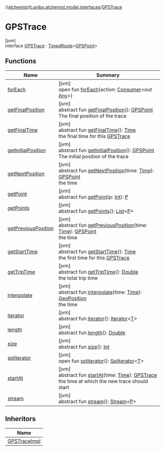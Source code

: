 //[alchemist](../../../index.md)/[it.unibo.alchemist.model.interfaces](../index.md)/[GPSTrace](index.md)

# GPSTrace

[jvm]\
interface [GPSTrace](index.md) : [TimedRoute](../-timed-route/index.md)<[GPSPoint](../-g-p-s-point/index.md)>

## Functions

| Name | Summary |
|---|---|
| [forEach](../../it.unibo.alchemist.expressions.implementations/-list-tree-node/index.md#-655675525%2FFunctions%2F-267951372) | [jvm]<br>open fun [forEach](../../it.unibo.alchemist.expressions.implementations/-list-tree-node/index.md#-655675525%2FFunctions%2F-267951372)(action: [Consumer](https://docs.oracle.com/javase/8/docs/api/java/util/function/Consumer.html)<out [Any](https://kotlinlang.org/api/latest/jvm/stdlib/kotlin/-any/index.html)>) |
| [getFinalPosition](get-final-position.md) | [jvm]<br>abstract fun [getFinalPosition](get-final-position.md)(): [GPSPoint](../-g-p-s-point/index.md)<br>The final position of the trace |
| [getFinalTime](get-final-time.md) | [jvm]<br>abstract fun [getFinalTime](get-final-time.md)(): [Time](../-time/index.md)<br>the final time for this [GPSTrace](index.md) |
| [getInitialPosition](get-initial-position.md) | [jvm]<br>abstract fun [getInitialPosition](get-initial-position.md)(): [GPSPoint](../-g-p-s-point/index.md)<br>The initial position of the trace |
| [getNextPosition](get-next-position.md) | [jvm]<br>abstract fun [getNextPosition](get-next-position.md)(time: [Time](../-time/index.md)): [GPSPoint](../-g-p-s-point/index.md)<br>the time |
| [getPoint](../-route/get-point.md) | [jvm]<br>abstract fun [getPoint](../-route/get-point.md)(p: [Int](https://kotlinlang.org/api/latest/jvm/stdlib/kotlin/-int/index.html)): [P](../../it.unibo.alchemist.loader.deployments/-deployment/index.md) |
| [getPoints](../-route/get-points.md) | [jvm]<br>abstract fun [getPoints](../-route/get-points.md)(): [List](https://docs.oracle.com/javase/8/docs/api/java/util/List.html)<[P](../../it.unibo.alchemist.loader.deployments/-deployment/index.md)> |
| [getPreviousPosition](get-previous-position.md) | [jvm]<br>abstract fun [getPreviousPosition](get-previous-position.md)(time: [Time](../-time/index.md)): [GPSPoint](../-g-p-s-point/index.md)<br>the time |
| [getStartTime](get-start-time.md) | [jvm]<br>abstract fun [getStartTime](get-start-time.md)(): [Time](../-time/index.md)<br>the first time for this [GPSTrace](index.md) |
| [getTripTime](../-timed-route/get-trip-time.md) | [jvm]<br>abstract fun [getTripTime](../-timed-route/get-trip-time.md)(): [Double](https://kotlinlang.org/api/latest/jvm/stdlib/kotlin/-double/index.html)<br>the total trip time |
| [interpolate](interpolate.md) | [jvm]<br>abstract fun [interpolate](interpolate.md)(time: [Time](../-time/index.md)): [GeoPosition](../-geo-position/index.md)<br>the time |
| [iterator](../../it.unibo.alchemist.loader.variables/-arbitrary-variable/index.md#-1606146105%2FFunctions%2F-267951372) | [jvm]<br>abstract fun [iterator](../../it.unibo.alchemist.loader.variables/-arbitrary-variable/index.md#-1606146105%2FFunctions%2F-267951372)(): [Iterator](https://docs.oracle.com/javase/8/docs/api/java/util/Iterator.html)<[T](../../it.unibo.alchemist.model.implementations.linkingrules/-link-nodes-within-routing-range/index.md)> |
| [length](../-route/length.md) | [jvm]<br>abstract fun [length](../-route/length.md)(): [Double](https://kotlinlang.org/api/latest/jvm/stdlib/kotlin/-double/index.html) |
| [size](../-route/size.md) | [jvm]<br>abstract fun [size](../-route/size.md)(): [Int](https://kotlinlang.org/api/latest/jvm/stdlib/kotlin/-int/index.html) |
| [spliterator](../../it.unibo.alchemist.expressions.implementations/-list-tree-node/index.md#-677603448%2FFunctions%2F-267951372) | [jvm]<br>open fun [spliterator](../../it.unibo.alchemist.expressions.implementations/-list-tree-node/index.md#-677603448%2FFunctions%2F-267951372)(): [Spliterator](https://docs.oracle.com/javase/8/docs/api/java/util/Spliterator.html)<[T](../../it.unibo.alchemist.model.implementations.linkingrules/-link-nodes-within-routing-range/index.md)> |
| [startAt](start-at.md) | [jvm]<br>abstract fun [startAt](start-at.md)(time: [Time](../-time/index.md)): [GPSTrace](index.md)<br>the time at which the new trace should start |
| [stream](../-route/stream.md) | [jvm]<br>abstract fun [stream](../-route/stream.md)(): [Stream](https://docs.oracle.com/javase/8/docs/api/java/util/stream/Stream.html)<[P](../../it.unibo.alchemist.loader.deployments/-deployment/index.md)> |

## Inheritors

| Name |
|---|
| [GPSTraceImpl](../../it.unibo.alchemist.model.implementations.routes/-g-p-s-trace-impl/index.md) |
